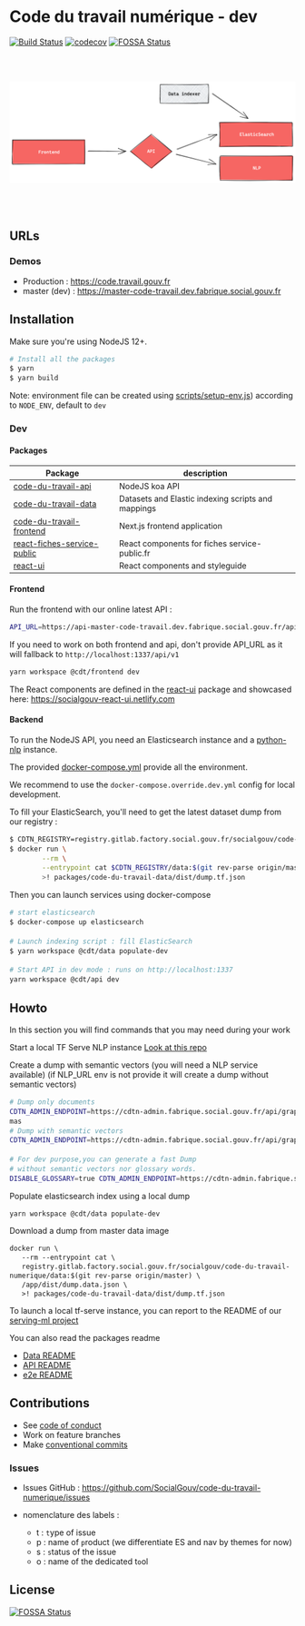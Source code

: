# Code du travail numérique - dev

[![Build Status](https://travis-ci.com/SocialGouv/code-du-travail-numerique.svg?branch=master)](https://travis-ci.com/SocialGouv/code-du-travail-numerique)
[![codecov](https://codecov.io/gh/SocialGouv/code-du-travail-numerique/branch/master/graph/badge.svg)](https://codecov.io/gh/SocialGouv/code-du-travail-numerique)
[![FOSSA Status](https://app.fossa.io/api/projects/git%2Bgithub.com%2FSocialGouv%2Fcode-du-travail-numerique.svg?type=shield)](https://app.fossa.io/projects/git%2Bgithub.com%2FSocialGouv%2Fcode-du-travail-numerique?ref=badge_shield)

<br/><br/>

![schema](./schema.png)

<br/><br/>

## URLs

### Demos

- Production : <https://code.travail.gouv.fr>
- master (dev) : <https://master-code-travail.dev.fabrique.social.gouv.fr>

## Installation

Make sure you're using NodeJS 12+.

```sh
# Install all the packages
$ yarn
$ yarn build
```

Note: environment file can be created using [scripts/setup-env.js](scripts/setup-env.js)) according to `NODE_ENV`, default to `dev`

### Dev

#### Packages

| Package                                                               | description                                        |
| --------------------------------------------------------------------- | -------------------------------------------------- |
| [code-du-travail-api](./packages/code-du-travail-api)                 | NodeJS koa API                                     |
| [code-du-travail-data](./packages/code-du-travail-data)               | Datasets and Elastic indexing scripts and mappings |
| [code-du-travail-frontend](./packages/code-du-travail-frontend)       | Next.js frontend application                       |
| [react-fiches-service-public](./packages/react-fiches-service-public) | React components for fiches service-public.fr      |
| [react-ui](./packages/react-ui)                                       | React components and styleguide                    |

#### Frontend

Run the frontend with our online latest API :

```sh
API_URL=https://api-master-code-travail.dev.fabrique.social.gouv.fr/api/v1 yarn workspace @cdt/frontend dev
```

If you need to work on both frontend and api, don't provide API_URL as it will fallback to `http://localhost:1337/api/v1`

```sh
yarn workspace @cdt/frontend dev
```

The React components are defined in the [react-ui](./packages/react-ui) package and showcased here: <https://socialgouv-react-ui.netlify.com>

#### Backend

To run the NodeJS API, you need an Elasticsearch instance and a [python-nlp](./packages/code-du-travail-nlp) instance.

The provided [docker-compose.yml](./docker-compose.yml) provide all the environment.

We recommend to use the `docker-compose.override.dev.yml` config for local development.

To fill your ElasticSearch, you'll need to get the latest dataset dump from our registry :

```sh
$ CDTN_REGISTRY=registry.gitlab.factory.social.gouv.fr/socialgouv/code-du-travail-numerique
$ docker run \
        --rm \
        --entrypoint cat $CDTN_REGISTRY/data:$(git rev-parse origin/master) /app/dist/dump.data.json \
        >! packages/code-du-travail-data/dist/dump.tf.json
```

Then you can launch services using docker-compose

```sh
# start elasticsearch 
$ docker-compose up elasticsearch 

# Launch indexing script : fill ElasticSearch
$ yarn workspace @cdt/data populate-dev

# Start API in dev mode : runs on http://localhost:1337
yarn workspace @cdt/api dev
```

## Howto

In this section you will find commands that you may need during your work

Start a local TF Serve NLP instance
[Look at this repo](https://github.com/SocialGouv/serving-ml)


Create a dump with semantic vectors (you will need a NLP service available)
(if NLP_URL env is not provide it will create a dump without semantic vectors)

```sh
# Dump only documents
CDTN_ADMIN_ENDPOINT=https://cdtn-admin.fabrique.social.gouv.fr/api/graphql yarn workspace @cdt/data dump-dev
mas
# Dump with semantic vectors
CDTN_ADMIN_ENDPOINT=https://cdtn-admin.fabrique.social.gouv.fr/api/graphql NLP_URL=https://preprod-serving-ml.dev2.fabrique.social.gouv.fr yarn workspace @cdt/data dump-dev

# For dev purpose,you can generate a fast Dump 
# without semantic vectors nor glossary words.
DISABLE_GLOSSARY=true CDTN_ADMIN_ENDPOINT=https://cdtn-admin.fabrique.social.gouv.fr/api/graphql yarn workspace @cdt/data dump-dev
```

Populate elasticsearch index using a local dump

```
yarn workspace @cdt/data populate-dev
```

Download a dump from master data image

```
docker run \
   --rm --entrypoint cat \
   registry.gitlab.factory.social.gouv.fr/socialgouv/code-du-travail-numerique/data:$(git rev-parse origin/master) \
   /app/dist/dump.data.json \
   >! packages/code-du-travail-data/dist/dump.tf.json
```

To launch a local tf-serve instance, you can report to the README of our [serving-ml project](https://github.com/SocialGouv/serving-ml#using-a-tensorflow-model-with-tensorflowserving)

You can also read the packages readme

- [Data README](./packages/code-du-travail-nlp/README.md)
- [API README](./packages/code-du-travail-nlp/README.md)
- [e2e README](./optional/e2e/README.md)

## Contributions

- See [code of conduct](./CODE_OF_CONDUCT.md)
- Work on feature branches
- Make [conventional commits](https://github.com/conventional-changelog/conventional-changelog)

### Issues

- Issues GitHub : <https://github.com/SocialGouv/code-du-travail-numerique/issues>
- nomenclature des labels :

  - t : `t`ype of issue
  - p : name of `p`roduct (we differentiate ES and nav by themes for now)
  - s : `s`tatus of the issue
  - o : name of the dedicated t`o`ol

## License

[![FOSSA Status](https://app.fossa.io/api/projects/git%2Bgithub.com%2FSocialGouv%2Fcode-du-travail-numerique.svg?type=large)](https://app.fossa.io/projects/git%2Bgithub.com%2FSocialGouv%2Fcode-du-travail-numerique?ref=badge_large)
